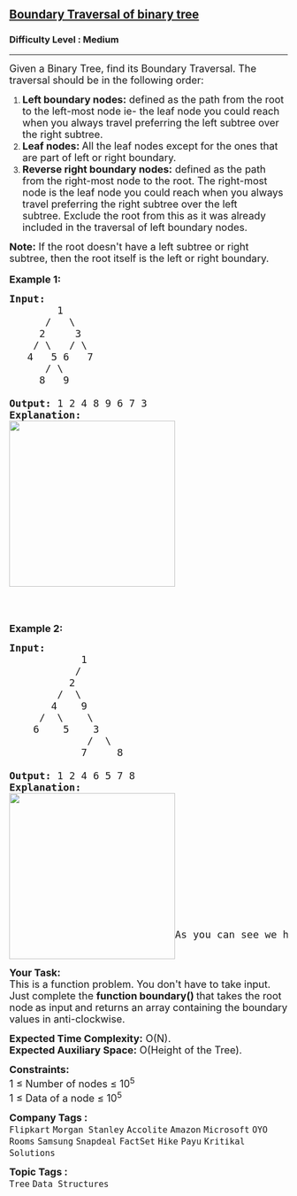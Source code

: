 <h2><a href="https://www.geeksforgeeks.org/problems/boundary-traversal-of-binary-tree/1?page=2&category=Tree&difficulty=Medium&sortBy=difficulty">Boundary Traversal of binary tree</a></h2><h3>Difficulty Level : Medium</h3><hr><div class="problems_problem_content__Xm_eO"><p><span style="font-size:18px">Given a Binary Tree, find its Boundary Traversal. The traversal should be in the following order:&nbsp;</span></p>

<ol>
	<li><span style="font-size:18px"><strong>Left boundary nodes:</strong>&nbsp;defined as the path from the root to the left-most node&nbsp;</span><span style="font-size:18px">ie- the&nbsp;leaf node you could reach when you always travel preferring&nbsp;the left subtree over the&nbsp;right subtree.&nbsp;</span></li>
	<li><span style="font-size:18px"><strong>Leaf nodes:&nbsp;</strong>All the leaf nodes except for the ones that are part of left or right boundary.</span></li>
	<li><span style="font-size:18px"><strong>Reverse right boundary nodes:</strong>&nbsp;defined as the path from&nbsp;the right-most node to the&nbsp;root. The&nbsp;right-most node is&nbsp;the&nbsp;leaf node you could reach when you always travel preferring&nbsp;the right subtree over the&nbsp;left subtree.&nbsp;Exclude the root from this as it was already included in the traversal of left boundary nodes.</span></li>
</ol>

<p><span style="font-size:18px"><strong>Note:</strong> If the root doesn't have a left subtree or right subtree, then the root itself is the left&nbsp;or right boundary.&nbsp;</span><br>
<br>
<strong><span style="font-size:18px">Example 1:</span></strong></p>

<pre><strong><span style="font-size:18px">Input:
        </span></strong><span style="font-size:18px">1 
&nbsp;     /   \
&nbsp;    2     3</span><strong><span style="font-size:18px">&nbsp; 
&nbsp;   </span></strong><span style="font-size:18px">/ \   / \ 
&nbsp;  4   5 6   7
&nbsp;     / \
&nbsp;    8   9</span><strong><span style="font-size:18px">
   
Output: </span></strong><span style="font-size:18px">1 2 4 8 9 6 7 3</span><strong><span style="font-size:18px">
Explanation:
</span></strong><span style="font-size:18px"><strong><img alt="" src="https://media.geeksforgeeks.org/wp-content/uploads/20211103204119/graph4-300x300.png" style="height:300px; width:300px"></strong></span><strong><span style="font-size:18px">
</span></strong>
</pre>

<p>&nbsp;</p>

<p><strong><span style="font-size:18px">Example 2:</span></strong></p>

<pre><strong><span style="font-size:18px">Input:</span></strong>
<span style="font-size:18px">            1
           /
          2
        /  \
       4    9
     /  \    \
    6    5    3
             /  \
            7     8
</span><strong><span style="font-size:18px">
Output: </span></strong><span style="font-size:18px">1 2 4 6 5 7 8
<strong>Explanation:
</strong><a href="https://contribute.geeksforgeeks.org/wp-content/uploads/boundary.png"><img alt="" src="https://media.geeksforgeeks.org/wp-content/uploads/20211103204646/graph1-300x300.png" style="float:left; height:300px; width:300px"></a><strong>
</strong></span>













<span style="font-size:18px">As you can see we have not taken the right subtree. </span></pre>

<p><strong><span style="font-size:18px">Y</span></strong><strong><span style="font-size:18px">our Task:</span></strong><br>
<span style="font-size:18px">This is a function problem. You don't have to take input. Just complete the <strong>function boundary()&nbsp;</strong>that takes the root node<strong>&nbsp;</strong>as input<strong>&nbsp;</strong>and returns an array containing&nbsp;the boundary values in anti-clockwise.</span></p>

<p><span style="font-size:18px"><strong>Expected Time Complexity:</strong> O(N).&nbsp;<br>
<strong>Expected Auxiliary Space:</strong> O(Height of the Tree).</span></p>

<p><span style="font-size:18px"><strong>Constraints:</strong></span><br>
<span style="font-size:18px">1 ≤ Number of nodes ≤ 10<sup>5</sup></span><br>
<span style="font-size:18px">1 ≤ Data of a node ≤ 10<sup>5</sup></span></p>
</div><p><span style=font-size:18px><strong>Company Tags : </strong><br><code>Flipkart</code>&nbsp;<code>Morgan Stanley</code>&nbsp;<code>Accolite</code>&nbsp;<code>Amazon</code>&nbsp;<code>Microsoft</code>&nbsp;<code>OYO Rooms</code>&nbsp;<code>Samsung</code>&nbsp;<code>Snapdeal</code>&nbsp;<code>FactSet</code>&nbsp;<code>Hike</code>&nbsp;<code>Payu</code>&nbsp;<code>Kritikal Solutions</code>&nbsp;<br><p><span style=font-size:18px><strong>Topic Tags : </strong><br><code>Tree</code>&nbsp;<code>Data Structures</code>&nbsp;